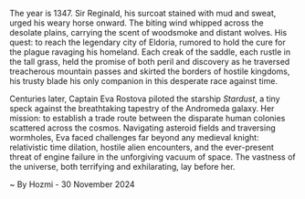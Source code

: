 
The year is 1347.  Sir Reginald, his surcoat stained with mud and sweat, urged his weary horse onward.  The biting wind whipped across the desolate plains, carrying the scent of woodsmoke and distant wolves.  His quest: to reach the legendary city of Eldoria, rumored to hold the cure for the plague ravaging his homeland.  Each creak of the saddle, each rustle in the tall grass, held the promise of both peril and discovery as he traversed treacherous mountain passes and skirted the borders of hostile kingdoms, his trusty blade his only companion in this desperate race against time.

Centuries later, Captain Eva Rostova piloted the starship *Stardust*, a tiny speck against the breathtaking tapestry of the Andromeda galaxy.  Her mission: to establish a trade route between the disparate human colonies scattered across the cosmos.  Navigating asteroid fields and traversing wormholes, Eva faced challenges far beyond any medieval knight:  relativistic time dilation, hostile alien encounters, and the ever-present threat of engine failure in the unforgiving vacuum of space. The vastness of the universe, both terrifying and exhilarating, lay before her.

~ By Hozmi - 30 November 2024
